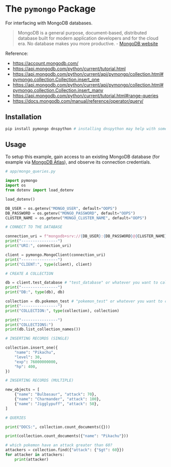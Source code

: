 # The `pymongo` Package

For interfacing with MongoDB databases.

> MongoDB is a general purpose, document-based, distributed database built for modern application developers and for the cloud era. No database makes you more productive. - [MongoDB website](https://www.mongodb.com/)

Reference:

  + https://account.mongodb.com/
  + https://api.mongodb.com/python/current/tutorial.html
  + https://api.mongodb.com/python/current/api/pymongo/collection.html#pymongo.collection.Collection.insert_one
  + https://api.mongodb.com/python/current/api/pymongo/collection.html#pymongo.collection.Collection.insert_many
  + https://api.mongodb.com/python/current/tutorial.html#range-queries
  + https://docs.mongodb.com/manual/reference/operator/query/

## Installation

```sh
pip install pymongo dnspython # installing dnspython may help with some IP-address related issues
```

## Usage

To setup this example, gain access to an existing MongoDB database (for example via [MongoDB Atlas](https://account.mongodb.com/)), and observe its connection credentials.

```py
# app/mongo_queries.py

import pymongo
import os
from dotenv import load_dotenv

load_dotenv()

DB_USER = os.getenv("MONGO_USER", default="OOPS")
DB_PASSWORD = os.getenv("MONGO_PASSWORD", default="OOPS")
CLUSTER_NAME = os.getenv("MONGO_CLUSTER_NAME", default="OOPS")

# CONNECT TO THE DATABASE

connection_uri = f"mongodb+srv://{DB_USER}:{DB_PASSWORD}@{CLUSTER_NAME}.mongodb.net/test?retryWrites=true&w=majority"
print("----------------")
print("URI:", connection_uri)

client = pymongo.MongoClient(connection_uri)
print("----------------")
print("CLIENT:", type(client), client)

# CREATE A COLLECTION

db = client.test_database # "test_database" or whatever you want to call it
print("----------------")
print("DB:", type(db), db)

collection = db.pokemon_test # "pokemon_test" or whatever you want to call it
print("----------------")
print("COLLECTION:", type(collection), collection)

print("----------------")
print("COLLECTIONS:")
print(db.list_collection_names())

# INSERTING RECORDS (SINGLE)

collection.insert_one({
    "name": "Pikachu",
    "level": 30,
    "exp": 76000000000,
    "hp": 400,
})

# INSERTING RECORDS (MULTIPLE)

new_objects = [
    {"name": "Bulbasaur", "attack": 70},
    {"name": "Charmander", "attack": 100},
    {"name": "Jigglypuff", "attack": 50},
]

# QUERIES

print("DOCS:", collection.count_documents({}))

print(collection.count_documents({"name": "Pikachu"}))

# which pokemon have an attack greater than 60?
attackers = collection.find({"attack": {"$gt": 60}})
for attacker in attackers:
    print(attacker)
```

